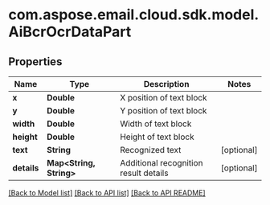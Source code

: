 
# com.aspose.email.cloud.sdk.model.AiBcrOcrDataPart

## Properties
Name | Type | Description | Notes
------------ | ------------- | ------------- | -------------
**x** | **Double** | X position of text block              | 
**y** | **Double** | Y position of text block              | 
**width** | **Double** | Width of text block              | 
**height** | **Double** | Height of text block              | 
**text** | **String** | Recognized text              |  [optional]
**details** | **Map&lt;String, String&gt;** | Additional recognition result details              |  [optional]


[[Back to Model list]](README.md#documentation-for-models) [[Back to API list]](README.md#documentation-for-api-endpoints) [[Back to API README]](README.md)


